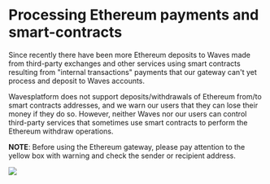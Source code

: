 # Processing Ethereum payments and smart-contracts

Since recently there have been more Ethereum deposits to Waves made from third-party exchanges and other services using smart contracts resulting from "internal transactions" payments that our gateway can't yet process and deposit to Waves accounts.

Wavesplatform does not support deposits/withdrawals of Ethereum from/to smart contracts addresses, and we warn our users that they can lose their money if they do so. However, neither Waves nor our users can control third-party services that sometimes use smart contracts to perform the Ethereum withdraw operations.

**NOTE**: Before using the Ethereum gateway, please pay attention to the yellow box with warning and check the sender or recipient address.

![](/_assets/ethereum_smartcontract_payments_01.png)
